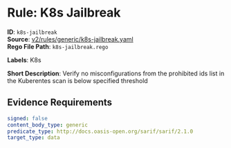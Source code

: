 # Rule: K8s Jailbreak

**ID**: `k8s-jailbreak`  
**Source**: [v2/rules/generic/k8s-jailbreak.yaml](scribe-public/sample-policies.git/v2/rules/generic/k8s-jailbreak.yaml)  
**Rego File Path**: `k8s-jailbreak.rego`  

**Labels**: K8s

**Short Description**: Verify no misconfigurations from the prohibited ids list in the Kuberentes scan is below specified threshold

## Evidence Requirements

```yaml
signed: false
content_body_type: generic
predicate_type: http://docs.oasis-open.org/sarif/sarif/2.1.0
target_type: data
```
